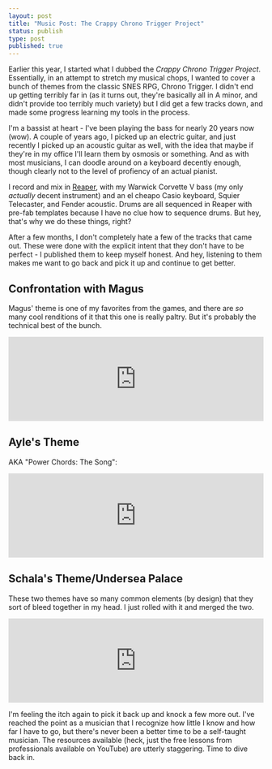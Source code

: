```yaml
---
layout: post
title: "Music Post: The Crappy Chrono Trigger Project"
status: publish
type: post
published: true
---
```


Earlier this year, I started what I dubbed the _Crappy Chrono Trigger Project_. Essentially, in an attempt to stretch my musical chops, I wanted to cover a bunch of themes from the classic SNES RPG, Chrono Trigger. I didn't end up getting terribly far in (as it turns out, they're basically all in A minor, and didn't provide too terribly much variety) but I did get a few tracks down, and made some progress learning my tools in the process.

I'm a bassist at heart - I've been playing the bass for nearly 20 years now (wow). A couple of years ago, I picked up an electric guitar, and just recently I picked up an acoustic guitar as well, with the idea that maybe if they're in my office I'll learn them by osmosis or something. And as with most musicians, I can doodle around on a keyboard decently enough, though clearly not to the level of profiency of an actual pianist.

I record and mix in [Reaper](http://www.reaper.fm/), with my Warwick Corvette V bass (my only _actually_ decent instrument) and an el cheapo Casio keyboard, Squier Telecaster, and Fender acoustic. Drums are all sequenced in Reaper with pre-fab templates because I have no clue how to sequence drums. But hey, that's why we do these things, right?

After a few months, I don't completely hate a few of the tracks that came out. These were done with the explicit intent that they don't have to be perfect - I published them to keep myself honest. And hey, listening to them makes me want to go back and pick it up and continue to get better.

## Confrontation with Magus

Magus' theme is one of my favorites from the games, and there are _so_ many cool renditions of it that this one is really paltry. But it's probably the technical best of the bunch.

<iframe width="100%" height="166" scrolling="no" frameborder="no" src="https://w.soundcloud.com/player/?url=https%3A//api.soundcloud.com/tracks/256341616&amp;color=0066cc&amp;auto_play=false&amp;hide_related=false&amp;show_comments=true&amp;show_user=true&amp;show_reposts=false"></iframe>

## Ayle's Theme

AKA "Power Chords: The Song":

<iframe width="100%" height="166" scrolling="no" frameborder="no" src="https://w.soundcloud.com/player/?url=https%3A//api.soundcloud.com/tracks/253979060&amp;color=ff5500&amp;auto_play=false&amp;hide_related=false&amp;show_comments=true&amp;show_user=true&amp;show_reposts=false"></iframe>

## Schala's Theme/Undersea Palace

These two themes have so many common elements (by design) that they sort of bleed together in my head. I just rolled with it and merged the two.

<iframe width="100%" height="166" scrolling="no" frameborder="no" src="https://w.soundcloud.com/player/?url=https%3A//api.soundcloud.com/tracks/253965336&amp;color=ff5500&amp;auto_play=false&amp;hide_related=false&amp;show_comments=true&amp;show_user=true&amp;show_reposts=false"></iframe>

I'm feeling the itch again to pick it back up and knock a few more out. I've reached the point as a musician that I recognize how little I know and how far I have to go, but there's never been a better time to be a self-taught musician. The resources available (heck, just the free lessons from professionals available on YouTube) are utterly staggering. Time to dive back in.
